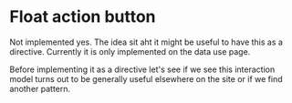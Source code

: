 # Float action button
Not implemented yes. The idea sit aht it might be useful to have this as a directive. Currently it is only implemented on the data use page.

Before implementing it as a directive let's see if we see this interaction model turns out to be generally useful elsewhere on the site or if we find another pattern.